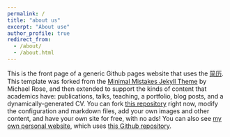 ```yaml
---
permalink: /
title: "about us"
excerpt: "About use"
author_profile: true
redirect_from: 
  - /about/
  - /about.html
---
```

This is the front page of a generic Github pages website that uses the [简历](https://github.com/academicpages/academicpages.github.io). This template was forked from the [Minimal Mistakes Jekyll Theme](https://mmistakes.github.io/minimal-mistakes/) by Michael Rose, and then extended to support the kinds of content that academics have: publications, talks, teaching, a portfolio, blog posts, and a dynamically-generated CV. You can fork [this repository](https://github.com/academicpages/academicpages.github.io) right now, modify the configuration and markdown files, add your own images and other content, and have your own site for free, with no ads! You can also see [my own personal website](http://stuartgeiger.com), which uses [this Github repository](https://github.com/staeiou/staeiou.github.io).



